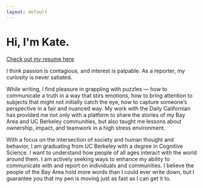 ```yaml
---
layout: default
---
```

# Hi, I'm Kate.

[Check out my resume here]({{base_url}}public/KateWolffe_Resume.pdf)

I think passion is contagious, and interest is palpable. As a reporter, my curiosity is never satiated.

While writing, I find pleasure in grappling with puzzles — how to communicate a truth in a way that stirs emotions, how to bring attention to subjects that might not initially catch the eye, how to capture someone’s perspective in a fair and nuanced way. My work with the Daily Californian has provided me not only with a platform to share the stories of my Bay Area and UC Berkeley communities, but also taught me lessons about ownership, impact, and teamwork in a high stress environment.

With a focus on the intersection of society and human thought and behavior, I am graduating from UC Berkeley with a degree in Cognitive Science. I want to understand how people of all ages interact with the world around them. I am actively seeking ways to enhance my ability to communicate with and report on individuals and communities. I believe the people of the Bay Area hold more words than I could ever write down, but I guarantee you that my pen is moving just as fast as I can get it to.

